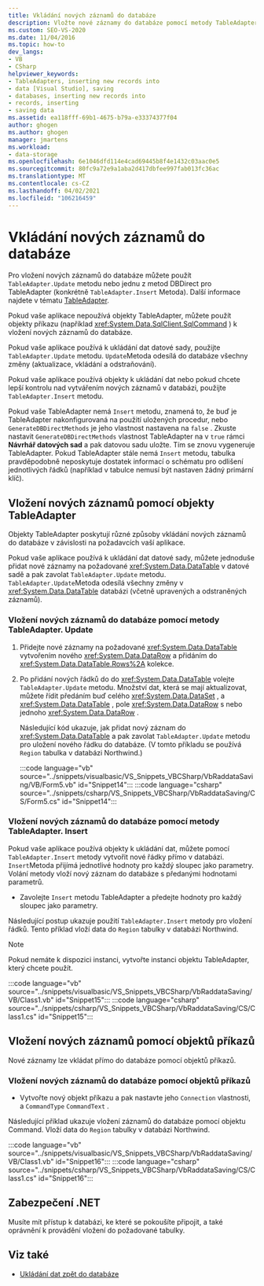 ```yaml
---
title: Vkládání nových záznamů do databáze
description: Vložte nové záznamy do databáze pomocí metody TableAdapter. Update, jedné z DBDirect metod TableAdapter nebo objektů příkazů.
ms.custom: SEO-VS-2020
ms.date: 11/04/2016
ms.topic: how-to
dev_langs:
- VB
- CSharp
helpviewer_keywords:
- TableAdapters, inserting new records into
- data [Visual Studio], saving
- databases, inserting new records into
- records, inserting
- saving data
ms.assetid: ea118fff-69b1-4675-b79a-e33374377f04
author: ghogen
ms.author: ghogen
manager: jmartens
ms.workload:
- data-storage
ms.openlocfilehash: 6e1046dfd114e4cad69445b8f4e1432c03aac0e5
ms.sourcegitcommit: 80fc9a72e9a1aba2d417dbfee997fab013fc36ac
ms.translationtype: MT
ms.contentlocale: cs-CZ
ms.lasthandoff: 04/02/2021
ms.locfileid: "106216459"
---
```

# <a name="insert-new-records-into-a-database"></a>Vkládání nových záznamů do databáze

Pro vložení nových záznamů do databáze můžete použít `TableAdapter.Update` metodu nebo jednu z metod DBDirect pro TableAdapter (konkrétně `TableAdapter.Insert` Metoda). Další informace najdete v tématu [TableAdapter](../data-tools/create-and-configure-tableadapters.md).

Pokud vaše aplikace nepoužívá objekty TableAdapter, můžete použít objekty příkazu (například  <xref:System.Data.SqlClient.SqlCommand> ) k vložení nových záznamů do databáze.

Pokud vaše aplikace používá k ukládání dat datové sady, použijte `TableAdapter.Update` metodu. `Update`Metoda odesílá do databáze všechny změny (aktualizace, vkládání a odstraňování).

Pokud vaše aplikace používá objekty k ukládání dat nebo pokud chcete lepší kontrolu nad vytvářením nových záznamů v databázi, použijte `TableAdapter.Insert` metodu.

Pokud vaše TableAdapter nemá `Insert` metodu, znamená to, že buď je TableAdapter nakonfigurovaná na použití uložených procedur, nebo `GenerateDBDirectMethods` je jeho vlastnost nastavena na `false` . Zkuste nastavit `GenerateDBDirectMethods` vlastnost TableAdapter na v `true` rámci **Návrhář datových sad** a pak datovou sadu uložte. Tím se znovu vygeneruje TableAdapter. Pokud TableAdapter stále nemá `Insert` metodu, tabulka pravděpodobně neposkytuje dostatek informací o schématu pro odlišení jednotlivých řádků (například v tabulce nemusí být nastaven žádný primární klíč).

## <a name="insert-new-records-by-using-tableadapters"></a>Vložení nových záznamů pomocí objekty TableAdapter

Objekty TableAdapter poskytují různé způsoby vkládání nových záznamů do databáze v závislosti na požadavcích vaší aplikace.

Pokud vaše aplikace používá k ukládání dat datové sady, můžete jednoduše přidat nové záznamy na požadované <xref:System.Data.DataTable> v datové sadě a pak zavolat `TableAdapter.Update` metodu. `TableAdapter.Update`Metoda odesílá všechny změny v <xref:System.Data.DataTable> databázi (včetně upravených a odstraněných záznamů).

### <a name="to-insert-new-records-into-a-database-by-using-the-tableadapterupdate-method"></a>Vložení nových záznamů do databáze pomocí metody TableAdapter. Update

1. Přidejte nové záznamy na požadované <xref:System.Data.DataTable> vytvořením nového <xref:System.Data.DataRow> a přidáním do <xref:System.Data.DataTable.Rows%2A> kolekce.

2. Po přidání nových řádků do do <xref:System.Data.DataTable> volejte `TableAdapter.Update` metodu. Množství dat, která se mají aktualizovat, můžete řídit předáním buď celého <xref:System.Data.DataSet> , a <xref:System.Data.DataTable> , pole <xref:System.Data.DataRow> s nebo jednoho <xref:System.Data.DataRow> .

   Následující kód ukazuje, jak přidat nový záznam do <xref:System.Data.DataTable> a pak zavolat `TableAdapter.Update` metodu pro uložení nového řádku do databáze. (V tomto příkladu se používá `Region` tabulka v databázi Northwind.)

   :::code language="vb" source="../snippets/visualbasic/VS_Snippets_VBCSharp/VbRaddataSaving/VB/Form5.vb" id="Snippet14":::
   :::code language="csharp" source="../snippets/csharp/VS_Snippets_VBCSharp/VbRaddataSaving/CS/Form5.cs" id="Snippet14":::

### <a name="to-insert-new-records-into-a-database-by-using-the-tableadapterinsert-method"></a>Vložení nových záznamů do databáze pomocí metody TableAdapter. Insert

Pokud vaše aplikace používá objekty k ukládání dat, můžete pomocí `TableAdapter.Insert` metody vytvořit nové řádky přímo v databázi. `Insert`Metoda přijímá jednotlivé hodnoty pro každý sloupec jako parametry. Volání metody vloží nový záznam do databáze s předanými hodnotami parametrů.

- Zavolejte `Insert` metodu TableAdapter a předejte hodnoty pro každý sloupec jako parametry.

Následující postup ukazuje použití `TableAdapter.Insert` metody pro vložení řádků. Tento příklad vloží data do `Region` tabulky v databázi Northwind.

> [!NOTE]
> Pokud nemáte k dispozici instanci, vytvořte instanci objektu TableAdapter, který chcete použít.

:::code language="vb" source="../snippets/visualbasic/VS_Snippets_VBCSharp/VbRaddataSaving/VB/Class1.vb" id="Snippet15":::
:::code language="csharp" source="../snippets/csharp/VS_Snippets_VBCSharp/VbRaddataSaving/CS/Class1.cs" id="Snippet15":::

## <a name="insert-new-records-by-using-command-objects"></a>Vložení nových záznamů pomocí objektů příkazů

Nové záznamy lze vkládat přímo do databáze pomocí objektů příkazů.

### <a name="to-insert-new-records-into-a-database-by-using-command-objects"></a>Vložení nových záznamů do databáze pomocí objektů příkazů

- Vytvořte nový objekt příkazu a pak nastavte jeho `Connection` vlastnosti, a `CommandType` `CommandText` .

Následující příklad ukazuje vložení záznamů do databáze pomocí objektu Command. Vloží data do `Region` tabulky v databázi Northwind.

:::code language="vb" source="../snippets/visualbasic/VS_Snippets_VBCSharp/VbRaddataSaving/VB/Class1.vb" id="Snippet16":::
:::code language="csharp" source="../snippets/csharp/VS_Snippets_VBCSharp/VbRaddataSaving/CS/Class1.cs" id="Snippet16":::

## <a name="net-security"></a>Zabezpečení .NET

Musíte mít přístup k databázi, ke které se pokoušíte připojit, a také oprávnění k provádění vložení do požadované tabulky.

## <a name="see-also"></a>Viz také

- [Ukládání dat zpět do databáze](../data-tools/save-data-back-to-the-database.md)
